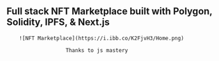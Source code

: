 ## Full stack NFT Marketplace built with Polygon, Solidity, IPFS, & Next.js
        ![NFT Marketplace](https://i.ibb.co/K2FjvH3/Home.png)

                       Thanks to js mastery 
